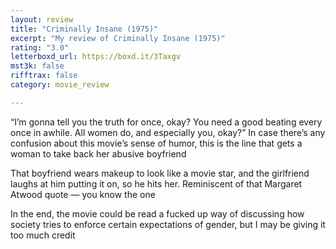 ```yaml
---
layout: review
title: "Criminally Insane (1975)"
excerpt: "My review of Criminally Insane (1975)"
rating: "3.0"
letterboxd_url: https://boxd.it/3Taxgv
mst3k: false
rifftrax: false
category: movie_review

---
```


“I’m gonna tell you the truth for once, okay? You need a good beating every once in awhile. All women do, and especially you, okay?” In case there’s any confusion about this movie’s sense of humor, this is the line that gets a woman to take back her abusive boyfriend

That boyfriend wears makeup to look like a movie star, and the girlfriend laughs at him putting it on, so he hits her. Reminiscent of that Margaret Atwood quote — you know the one

In the end, the movie could be read a fucked up way of discussing how society tries to enforce certain expectations of gender, but I may be giving it too much credit